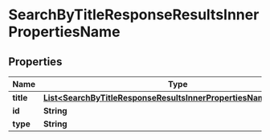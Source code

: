 

# SearchByTitleResponseResultsInnerPropertiesName


## Properties

| Name | Type | Description | Notes |
|------------ | ------------- | ------------- | -------------|
|**title** | [**List&lt;SearchByTitleResponseResultsInnerPropertiesNameTitleInner&gt;**](SearchByTitleResponseResultsInnerPropertiesNameTitleInner.md) |  |  [optional] |
|**id** | **String** |  |  [optional] |
|**type** | **String** |  |  [optional] |



